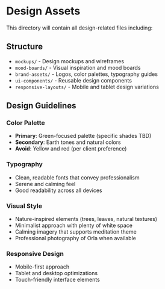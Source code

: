 # Design Assets

This directory will contain all design-related files including:

## Structure

- `mockups/` - Design mockups and wireframes
- `mood-boards/` - Visual inspiration and mood boards
- `brand-assets/` - Logos, color palettes, typography guides
- `ui-components/` - Reusable design components
- `responsive-layouts/` - Mobile and tablet design variations

## Design Guidelines

### Color Palette
- **Primary**: Green-focused palette (specific shades TBD)
- **Secondary**: Earth tones and natural colors
- **Avoid**: Yellow and red (per client preference)

### Typography
- Clean, readable fonts that convey professionalism
- Serene and calming feel
- Good readability across all devices

### Visual Style
- Nature-inspired elements (trees, leaves, natural textures)
- Minimalist approach with plenty of white space
- Calming imagery that supports meditation theme
- Professional photography of Orla when available

### Responsive Design
- Mobile-first approach
- Tablet and desktop optimizations
- Touch-friendly interface elements
